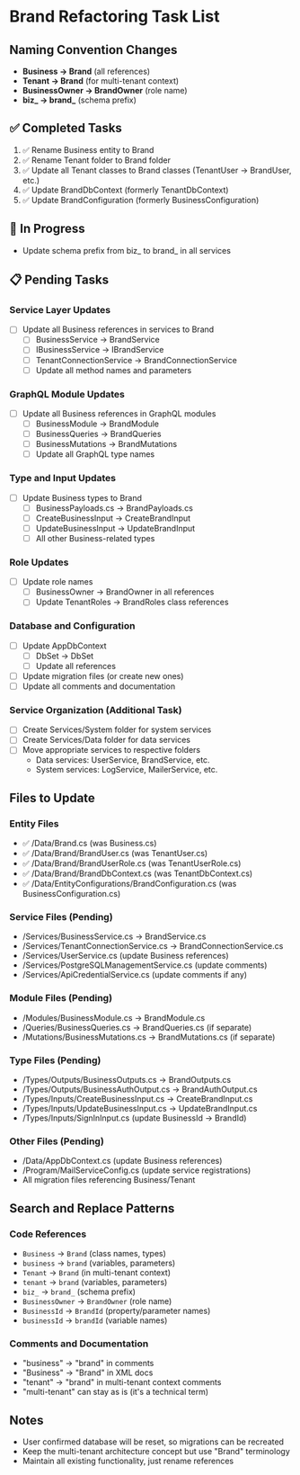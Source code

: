 # Brand Refactoring Task List

## Naming Convention Changes
- **Business → Brand** (all references)
- **Tenant → Brand** (for multi-tenant context)
- **BusinessOwner → BrandOwner** (role name)
- **biz_ → brand_** (schema prefix)

## ✅ Completed Tasks
1. ✅ Rename Business entity to Brand
2. ✅ Rename Tenant folder to Brand folder
3. ✅ Update all Tenant classes to Brand classes (TenantUser → BrandUser, etc.)
4. ✅ Update BrandDbContext (formerly TenantDbContext)
5. ✅ Update BrandConfiguration (formerly BusinessConfiguration)

## 🚧 In Progress
- Update schema prefix from biz_ to brand_ in all services

## 📋 Pending Tasks

### Service Layer Updates
- [ ] Update all Business references in services to Brand
  - [ ] BusinessService → BrandService
  - [ ] IBusinessService → IBrandService
  - [ ] TenantConnectionService → BrandConnectionService
  - [ ] Update all method names and parameters
  
### GraphQL Module Updates
- [ ] Update all Business references in GraphQL modules
  - [ ] BusinessModule → BrandModule
  - [ ] BusinessQueries → BrandQueries
  - [ ] BusinessMutations → BrandMutations
  - [ ] Update all GraphQL type names

### Type and Input Updates
- [ ] Update Business types to Brand
  - [ ] BusinessPayloads.cs → BrandPayloads.cs
  - [ ] CreateBusinessInput → CreateBrandInput
  - [ ] UpdateBusinessInput → UpdateBrandInput
  - [ ] All other Business-related types

### Role Updates
- [ ] Update role names
  - [ ] BusinessOwner → BrandOwner in all references
  - [ ] Update TenantRoles → BrandRoles class references

### Database and Configuration
- [ ] Update AppDbContext
  - [ ] DbSet<Business> → DbSet<Brand>
  - [ ] Update all references
- [ ] Update migration files (or create new ones)
- [ ] Update all comments and documentation

### Service Organization (Additional Task)
- [ ] Create Services/System folder for system services
- [ ] Create Services/Data folder for data services
- [ ] Move appropriate services to respective folders
  - Data services: UserService, BrandService, etc.
  - System services: LogService, MailerService, etc.

## Files to Update

### Entity Files
- ✅ /Data/Brand.cs (was Business.cs)
- ✅ /Data/Brand/BrandUser.cs (was TenantUser.cs)
- ✅ /Data/Brand/BrandUserRole.cs (was TenantUserRole.cs)
- ✅ /Data/Brand/BrandDbContext.cs (was TenantDbContext.cs)
- ✅ /Data/EntityConfigurations/BrandConfiguration.cs (was BusinessConfiguration.cs)

### Service Files (Pending)
- /Services/BusinessService.cs → BrandService.cs
- /Services/TenantConnectionService.cs → BrandConnectionService.cs
- /Services/UserService.cs (update Business references)
- /Services/PostgreSQLManagementService.cs (update comments)
- /Services/ApiCredentialService.cs (update comments if any)

### Module Files (Pending)
- /Modules/BusinessModule.cs → BrandModule.cs
- /Queries/BusinessQueries.cs → BrandQueries.cs (if separate)
- /Mutations/BusinessMutations.cs → BrandMutations.cs (if separate)

### Type Files (Pending)
- /Types/Outputs/BusinessOutputs.cs → BrandOutputs.cs
- /Types/Outputs/BusinessAuthOutput.cs → BrandAuthOutput.cs
- /Types/Inputs/CreateBusinessInput.cs → CreateBrandInput.cs
- /Types/Inputs/UpdateBusinessInput.cs → UpdateBrandInput.cs
- /Types/Inputs/SignInInput.cs (update BusinessId → BrandId)

### Other Files (Pending)
- /Data/AppDbContext.cs (update Business references)
- /Program/MailServiceConfig.cs (update service registrations)
- All migration files referencing Business/Tenant

## Search and Replace Patterns

### Code References
- `Business` → `Brand` (class names, types)
- `business` → `brand` (variables, parameters)
- `Tenant` → `Brand` (in multi-tenant context)
- `tenant` → `brand` (variables, parameters)
- `biz_` → `brand_` (schema prefix)
- `BusinessOwner` → `BrandOwner` (role name)
- `BusinessId` → `BrandId` (property/parameter names)
- `businessId` → `brandId` (variable names)

### Comments and Documentation
- "business" → "brand" in comments
- "Business" → "Brand" in XML docs
- "tenant" → "brand" in multi-tenant context comments
- "multi-tenant" can stay as is (it's a technical term)

## Notes
- User confirmed database will be reset, so migrations can be recreated
- Keep the multi-tenant architecture concept but use "Brand" terminology
- Maintain all existing functionality, just rename references